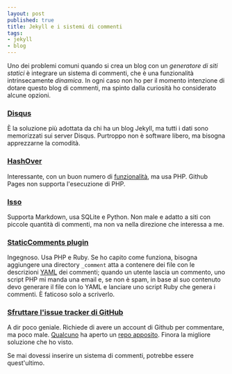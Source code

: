 ```yaml
---
layout: post
published: true
title: Jekyll e i sistemi di commenti
tags:
- jekyll
- blog
---
```


Uno dei problemi comuni quando si crea un blog con un *generatore di siti statici* è integrare un sistema di commenti, che è una funzionalità intrinsecamente *dinamica*.
In ogni caso non ho per il momento intenzione di dotare questo blog di commenti, ma spinto dalla curiosità ho considerato alcune opzioni.

### [Disqus](http://disqus.com/)
È la soluzione più adottata da chi ha un blog Jekyll, ma tutti i dati sono memorizzati sui server Disqus. Purtroppo non è software libero, ma bisogna apprezzarne la comodità.

### [HashOver](http://tildehash.com/?page=hashover)
Interessante, con un buon numero di [funzionalità](https://github.com/jacobwb/hashover-next#notable-features), ma usa PHP. Github Pages non supporta l'esecuzione di PHP.

### [Isso](https://posativ.org/isso/)
Supporta Markdown, usa SQLite e Python. Non male e adatto a siti con piccole quantità di commenti, ma non va nella direzione che interessa a me.

### [StaticComments plugin](http://theshed.hezmatt.org/jekyll-static-comments/)
Ingegnoso. Usa PHP e Ruby. Se ho capito come funziona, bisogna aggiungere una directory `_comment` atta a contenere dei file con le descrizioni [YAML](http://yaml.org/ "YAML") dei commenti; quando un utente lascia un commento, uno script PHP mi manda una email e, se non è spam, in base al suo contenuto devo generare il file con lo YAML e lanciare uno script Ruby che genera i commenti. È faticoso solo a scriverlo.

### [Sfruttare l'issue tracker di GitHub](http://ivanzuzak.info/2011/02/18/github-hosted-comments-for-github-hosted-blogs.html)
A dir poco geniale. Richiede di avere un account di Github per commentare, ma poco male. [Qualcuno](https://github.com/izuzak/izuzak.github.com/issues/12#issuecomment-71345363) ha aperto un [repo apposito](https://github.com/wireddown/ghpages-ghcomments). Finora la migliore soluzione che ho visto.

Se mai dovessi inserire un sistema di commenti, potrebbe essere quest'ultimo.
